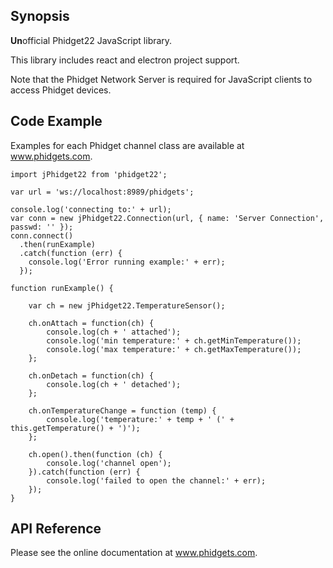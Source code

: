 ## Synopsis

**Un**official Phidget22 JavaScript library.

This library includes react and electron project support.

Note that the Phidget Network Server is required for JavaScript clients to
access Phidget devices.

## Code Example

Examples for each Phidget channel class are available at www.phidgets.com.

```
import jPhidget22 from 'phidget22';

var url = 'ws://localhost:8989/phidgets';

console.log('connecting to:' + url);
var conn = new jPhidget22.Connection(url, { name: 'Server Connection', passwd: '' });
conn.connect()
  .then(runExample)
  .catch(function (err) {
	console.log('Error running example:' + err);
  });

function runExample() {

	var ch = new jPhidget22.TemperatureSensor();

	ch.onAttach = function(ch) {
		console.log(ch + ' attached');
		console.log('min temperature:' + ch.getMinTemperature());
		console.log('max temperature:' + ch.getMaxTemperature());
	};

	ch.onDetach = function(ch) {
		console.log(ch + ' detached');
	};

	ch.onTemperatureChange = function (temp) {
		console.log('temperature:' + temp + ' (' + this.getTemperature() + ')');
	};

	ch.open().then(function (ch) {
		console.log('channel open');
	}).catch(function (err) {
		console.log('failed to open the channel:' + err);
	});
}
```
## API Reference

Please see the online documentation at www.phidgets.com.
